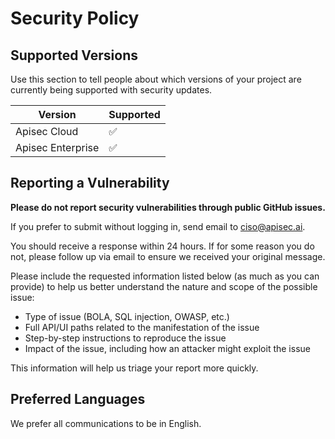 # Security Policy

## Supported Versions

Use this section to tell people about which versions of your project are
currently being supported with security updates.

| Version            | Supported          |
| ------------------ | ------------------ |
| Apisec Cloud       | :white_check_mark: |
| Apisec Enterprise  | :white_check_mark: |

## Reporting a Vulnerability

**Please do not report security vulnerabilities through public GitHub issues.**

If you prefer to submit without logging in, send email to [ciso@apisec.ai](mailto:ciso@apisec.ai).

You should receive a response within 24 hours. If for some reason you do not, please follow up via email to ensure we received your original message.

Please include the requested information listed below (as much as you can provide) to help us better understand the nature and scope of the possible issue:

  * Type of issue (BOLA, SQL injection, OWASP, etc.)
  * Full API/UI paths related to the manifestation of the issue
  * Step-by-step instructions to reproduce the issue
  * Impact of the issue, including how an attacker might exploit the issue

This information will help us triage your report more quickly.

## Preferred Languages

We prefer all communications to be in English.
